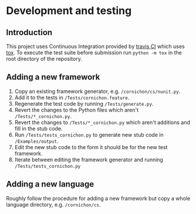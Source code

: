 # Development and testing

## Introduction

This project uses Continuous Integration provided by [travis CI](https://travis-ci.com/)
which uses [tox](https://pypi.org/project/tox/). To execute the test suite
before submission run `python -m tox` in the root directory of the repository.

## Adding a new framework

1. Copy an existing framework generator, e.g. `/cornichon/cs/nunit.py`.
2. Add it to the tests in `/Tests/cornichon.feature`.
3. Regenerate the test code by running `/Tests/generate.py`.
4. Revert the changes to the Python files which aren't `/Tests/*_cornichon.py`.
5. Revert the changes to `/Tests/*_cornichon.py` which aren't additions and fill in the stub code.
6. Run `/Tests/tests_cornichon.py` to generate new stub code in `/Examples/output`.
7. Edit the new stub code to the form it should be for the new test framework.
8. Iterate between editing the framework generator and running `/Tests/tests_cornichon.py`

## Adding a new language

Roughly follow the procedure for adding a new framework but copy a whole
language directory, e.g. `/cornichon/cs`.
